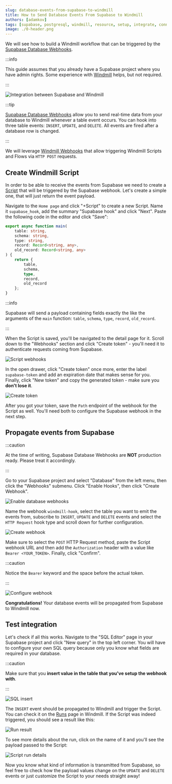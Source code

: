 ```yaml
---
slug: database-events-from-supabase-to-windmill
title: How to Send Database Events From Supabase to Windmill
authors: [adamkov]
tags: [supabase, postgresql, windmill, resource, setup, integrate, connect, v2]
image: ./0-header.png
---
```


We will see how to build a Windmill workflow that can be triggered by the
[Supabase Database Webhooks](https://supabase.com/docs/guides/database/webhooks).

<!--truncate-->

:::info

This guide assumes that you already have a Supabase project where you have admin
rights. Some experience with [Windmill](/docs/intro) helps, but not required.

:::

![Integration between Supabase and Windmill](./0-header.png 'Connect Supabase with Windmill')

:::tip

[Supabase Database Webhooks](https://supabase.com/docs/guides/database/webhooks) allow you to send real-time data from your database to Windmill whenever a table event occurs.
You can hook into three table events: `INSERT`, `UPDATE`, and `DELETE`. All events are fired after a database row is changed.

:::

We will leverage [Windmill Webhooks](/docs/core_concepts/webhooks) that allow triggering
Windmill Scripts and Flows via `HTTP POST` requests.

## Create Windmill Script

In order to be able to receive the events from Supabase we need to create a
[Script](/docs/getting_started/scripts_quickstart) that will be triggered by the Supabase webhook. Let's create a simple one, that will just return the event payload.

Navigate to the `Home page` and click "+Script" to create a new Script.
Name it `supabase_hook`, add the summary "Supabase hook" and click "Next". Paste
the following code in the editor and click "Save":

```typescript
export async function main(
	table: string,
	schema: string,
	type: string,
	record: Record<string, any>,
	old_record: Record<string, any>
) {
	return {
		table,
		schema,
		type,
		record,
		old_record
	};
}
```

:::info

Supabase will send a payload containing fields exactly the like the arguments of
the `main` function: `table`, `schema`, `type`, `record`, `old_record`.

:::

When the Script is saved, you'll be navigated to the detail page for it. Scroll
down to the "Webhooks" section and click "Create token" - you'll need it to
authenticate requests coming from Supabase.

![Script webhooks](./1-wm-hook.png.webp)

In the open drawer, click "Create token" once more, enter the label
`supabase-token` and add an expiration date that makes sense for you. Finally,
click "New token" and copy the generated token - make sure you **don't lose
it**.

![Create token](./2-wm-token.png.webp)

After you got your token, save the `Path` endpoint of the webhook for the Script
as well. You'll need both to configure the Supabase webhook in the next step.

## Propagate events from Supabase

:::caution

At the time of writing, Supabase Database Webhooks are **NOT** production ready.
Please treat it accordingly.

:::

Go to your Supabase project and select "Database" from the left menu, then click
the "Webhooks" submenu. Click "Enable Hooks", then click "Create Webhook".

![Enable database webhooks](./3-enable-db-hook.png.webp)

Name the webhook `windmill-hook`, select the table you want to emit the events
from, subscribe to `INSERT`, `UPDATE` and `DELETE` events and select the
`HTTP Request` hook type and scroll down for further configuration.

![Create webhook](./4-create-db-hook.png.webp)

Make sure to select the `POST` HTTP Request method, paste the Script webhook URL
and then add the `Authorization` header with a value like `Bearer <YOUR_TOKEN>`.
Finally, click "Confirm".

:::caution

Notice the `Bearer` keyword and the space before the actual token.

:::

![Configure webhook](./5-configure-db-hook.png.webp)

**Congratulations!** Your database events will be propagated from Supabase to
Windmill now.

## Test integration

Let's check if all this works. Navigate to the "SQL Editor" page in your
Supabase project and click "New query" in the top left corner. You will have to
configure your own SQL query because only you know what fields are required in
your database.

:::caution

Make sure that you **insert value in the table that you've setup the webhook
with**.

:::

![SQL insert](./6-insert-query.png.webp)

The `INSERT` event should be propagated to Windmill and trigger the Script. You
can check it on the [Runs](/docs/core_concepts/monitor_past_and_future_runs) page in Windmill. If the Script was indeed
triggered, you should see a result like this:

![Run result](./7-run-result.png.webp)

To see more details about the run, click on the name of it and you'll see the
payload passed to the Script:

![Script run details](./8-run-details.png.webp)

Now you know what kind of information is transmitted from Supabase, so feel free
to check how the payload values change on the `UPDATE` and `DELETE` events or
just customize the Script to your needs straight away!